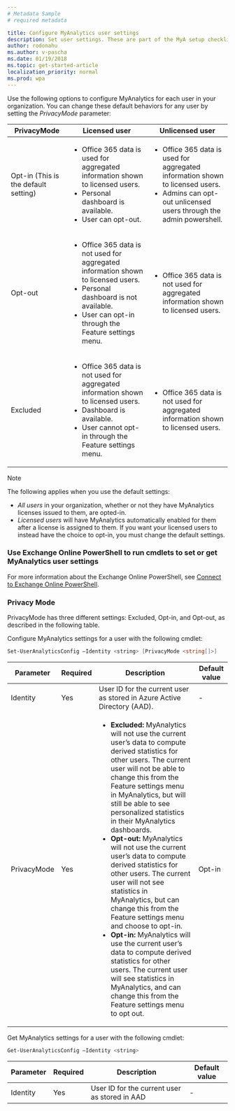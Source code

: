 ```yaml
---
# Metadata Sample
# required metadata

title: Configure MyAnalytics user settings
description: Set user settings. These are part of the MyA setup checklist. 
author: rodonahu
ms.author: v-pascha
ms.date: 01/19/2018
ms.topic: get-started-article
localization_priority: normal 
ms.prod: wpa
---
```


Use the following options to configure MyAnalytics for each user in your organization. You can change these default behaviors for any user by setting the *PrivacyMode* parameter:

PrivacyMode   | Licensed user  | Unlicensed user
------------- | -------------  | ---------------
Opt-in (This is the default setting)        | <ul><li>Office 365 data is used for aggregated information shown to licensed users.</li><li>Personal dashboard is available.</li><li>User can opt-out.</li></ul>  | <ul><li>Office 365 data is used for aggregated information shown to licensed users.</li><li>Admins can opt-out unlicensed users through the admin powershell. <!--Unlicensed users can opt-out through the Feature settings menu. THIS MIGHT BE POSSIBLE THROUGH DELVE. PENDING WORD FROM PATB/MATHEW/PETER BERGEN ABOUT WHETHER THIS IS POSSIBLE IN THE DELVE FEATURE SETTINGS PAGE --></li></ul>  
Opt-out    | <ul><li>Office 365 data is not used for aggregated information shown to licensed users.</li><li> Personal dashboard is not available.</li><li>User can opt-in through the Feature settings menu.</li></ul>   |  <ul><li> Office 365 data is not used for aggregated information shown to licensed users.</li></ul>
Excluded   |<ul><li> Office 365 data is not used for aggregated information shown to licensed users.</li><li>Dashboard is available.</li><li>User cannot opt-in through the Feature settings menu.</li></ul>  |<ul><li> Office 365 data is not used for aggregated information shown to licensed users.</li></ul>

> [!Note] 
> The following applies when you use the default settings: 
>  
> * _All users_ in your organization, whether or not they have MyAnalytics licenses issued to them, are opted-in.
> * _Licensed users_ will have MyAnalytics automatically enabled for them after a license is assigned to them. If you want your licensed users to instead have the choice to opt-in, you must change the default settings. 

### Use Exchange Online PowerShell to run cmdlets to set or get MyAnalytics user settings

For more information about the Exchange Online PowerShell, see [Connect to Exchange Online PowerShell](https://technet.microsoft.com/library/jj984289(v=exchg.160).aspx).

### Privacy Mode

PrivacyMode has three different settings: Excluded, Opt-in, and Opt-out, as described in the following table. 

Configure MyAnalytics settings for a user with the following cmdlet:

```powershell
Set-UserAnalyticsConfig –Identity <string> [PrivacyMode <string[]>]
```

Parameter   |   Required   |   Description   | Default value
----------  |  ----------  |  -------------- | -------------
Identity   |   Yes   | User ID for the current user as stored in Azure Active Directory (AAD).   |   -
PrivacyMode   |   Yes   | <ul><li>__Excluded:__ MyAnalytics will not use the current user’s data to compute derived statistics for other users. The current user will not be able to change this from the Feature settings menu in MyAnalytics, but will still be able to see personalized statistics in their MyAnalytics dashboards.</li><li>__Opt-out:__ MyAnalytics will not use the current user’s data to compute derived statistics for other users. The current user will not see statistics in MyAnalytics, but can change this from the Feature settings menu and choose to opt-in.</li><li>__Opt-in:__ MyAnalytics will use the current user’s data to compute derived statistics for other users. The current user will see statistics in MyAnalytics, and can change this from the Feature settings menu to opt out.</li></ul>|  Opt-in

Get MyAnalytics settings for a user with the following cmdlet:

```powershell
Get-UserAnalyticsConfig –Identity <string>
```

Parameter   |   Required   |    Description    |   Default value
----------- | ------------ |  ---------------  | ---------------
Identity    |  Yes         |    User ID for the current user as stored in AAD  | -
